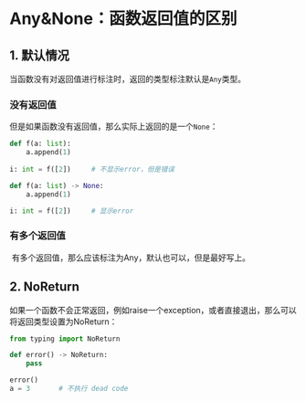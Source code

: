 # Any&None：函数返回值的区别

## 1. 默认情况

​	当函数没有对返回值进行标注时，返回的类型标注默认是`Any`类型。

### 没有返回值

​	但是如果函数没有返回值，那么实际上返回的是一个`None`：

```python
def f(a: list):
    a.append(1)
    
i: int = f([2])		# 不显示error，但是错误

def f(a: list) -> None:
    a.append(1)

i: int = f([2])		# 显示error
```

### 有多个返回值

​	有多个返回值，那么应该标注为Any，默认也可以，但是最好写上。



## 2. NoReturn

​	如果一个函数不会正常返回，例如raise一个exception，或者直接退出，那么可以将返回类型设置为NoReturn：

```python
from typing import NoReturn

def error() -> NoReturn:
    pass

error()
a = 3		# 不执行 dead code
```


